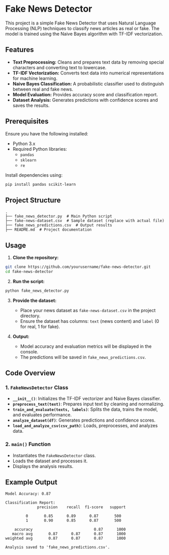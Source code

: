 # Fake News Detector

This project is a simple Fake News Detector that uses Natural Language Processing (NLP) techniques to classify news articles as real or fake. The model is trained using the Naive Bayes algorithm with TF-IDF vectorization.

## Features
- **Text Preprocessing:** Cleans and prepares text data by removing special characters and converting text to lowercase.
- **TF-IDF Vectorization:** Converts text data into numerical representations for machine learning.
- **Naive Bayes Classification:** A probabilistic classifier used to distinguish between real and fake news.
- **Model Evaluation:** Provides accuracy score and classification report.
- **Dataset Analysis:** Generates predictions with confidence scores and saves the results.

## Prerequisites
Ensure you have the following installed:
- Python 3.x
- Required Python libraries:
  - `pandas`
  - `sklearn`
  - `re`

Install dependencies using:
```bash
pip install pandas scikit-learn
```

## Project Structure
```
.
├── fake_news_detector.py  # Main Python script
├── fake-news-dataset.csv  # Sample dataset (replace with actual file)
├── fake_news_predictions.csv  # Output results
├── README.md  # Project documentation
```

## Usage

1. **Clone the repository:**
```bash
git clone https://github.com/yourusername/fake-news-detector.git
cd fake-news-detector
```

2. **Run the script:**
```bash
python fake_news_detector.py
```

3. **Provide the dataset:**
   - Place your news dataset as `fake-news-dataset.csv` in the project directory.
   - Ensure the dataset has columns: `text` (news content) and `label` (0 for real, 1 for fake).

4. **Output:**
   - Model accuracy and evaluation metrics will be displayed in the console.
   - The predictions will be saved in `fake_news_predictions.csv`.

## Code Overview

### 1. `FakeNewsDetector` Class
- **`__init__()`**: Initializes the TF-IDF vectorizer and Naive Bayes classifier.
- **`preprocess_text(text)`**: Prepares input text by cleaning and normalizing.
- **`train_and_evaluate(texts, labels)`**: Splits the data, trains the model, and evaluates performance.
- **`analyze_dataset(df)`**: Generates predictions and confidence scores.
- **`load_and_analyze_csv(csv_path)`**: Loads, preprocesses, and analyzes data.

### 2. `main()` Function
- Instantiates the `FakeNewsDetector` class.
- Loads the dataset and processes it.
- Displays the analysis results.

## Example Output
```
Model Accuracy: 0.87

Classification Report:
              precision    recall  f1-score   support

         0       0.85      0.89      0.87       500
         1       0.90      0.85      0.87       500

    accuracy                           0.87      1000
   macro avg       0.87      0.87      0.87      1000
weighted avg       0.87      0.87      0.87      1000

Analysis saved to 'fake_news_predictions.csv'.
```
